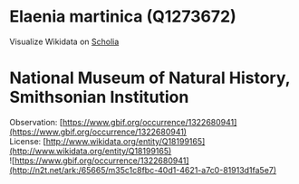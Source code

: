 
Elaenia martinica (Q1273672)
============================
  
Visualize Wikidata on [Scholia](https://scholia.toolforge.org/taxon/Q1273672)
# National Museum of Natural History, Smithsonian Institution
  
Observation: [https://www.gbif.org/occurrence/1322680941](https://www.gbif.org/occurrence/1322680941)  
License: [http://www.wikidata.org/entity/Q18199165](http://www.wikidata.org/entity/Q18199165)  
![https://www.gbif.org/occurrence/1322680941](http://n2t.net/ark:/65665/m35c1c8fbc-40d1-4621-a7c0-81913d1fa5e7)